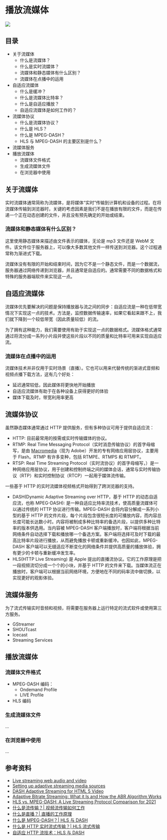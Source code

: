# 播放流媒体

![](https://img.alicdn.com/imgextra/i4/O1CN0148VCFB1zNZ7yLvT7z_!!6000000006702-55-tps-700-138.svg)

## 目录

- 关于流媒体
  - 什么是流媒体？
  - 什么是实时流媒体？
  - 流媒体和静态媒体有什么区别？
  - 流媒体在点播中的运用
- 自适应流媒体
  - 什么是缓冲？
  - 什么是流媒体比特率？
  - 什么是自适应播放？
  - 自适应流媒体是如何工作的？
- 流媒体协议
  - 什么是流媒体协议？
  - 什么是 HLS？
  - 什么是 MPEG-DASH？
  - HLS 与 MPEG-DASH 的主要区别是什么？
- 流媒体服务
- 播放流媒体
  - 流媒体文件格式
  - 生成流媒体文件
  - 在浏览器中使用

## 关于流媒体

实时流媒体通常简称为流媒体，是将媒体“实时”传输到计算机和设备的过程。在将流媒体传输到浏览器时，关键的考虑因素是我们不是在播放有限的文件，而是在传递一个正在动态创建的文件，并且没有预先确定的开始或结束。

### 流媒体和静态媒体有什么区别？

这里使用静态媒体来描述由文件表示的媒体，无论是 mp3 文件还是 WebM 文件。该文件位于服务器上，可以像大多数其他文件一样传送到浏览器。这个过程通常称为渐进式下载。

流媒体没有有限的开始和结束时间，因为它不是一个静态文件，而是一个数据流，服务器通过网络传递到浏览器，并且通常是自适应的。通常需要不同的数据格式和特殊的服务器端软件来实现这一点。

## 自适应流媒体

流媒体优先要解决的问题是保持播放器与流之间的同步：自适应流是一种在低带宽情况下实现这一点的技术。方法是，监控数据传输速率，如果它看起来跟不上，我们就下降到一个较低带宽（因此质量较低）的流。

为了拥有这种能力，我们需要使用有助于实现这一点的数据格式。流媒体格式通常通过将流分成一系列小片段并使这些片段以不同的质量和比特率可用来实现自适应流。

### 流媒体在点播中的运用

流媒体技术并非仅用于实时场景（直播）。它也可以用来代替传统的渐进式音频和视频点播下载方法，这有几个好处：

- 延迟通常较低，因此媒体将更快地开始播放
- 自适应流媒体有助于在各种设备上获得更好的体验
- 媒体下载及时，带宽利用率更高

## 流媒体协议

虽然静态媒体通常通过 HTTP 提供服务，但有多种协议可用于提供自适应流：

- HTTP: 目前最常用的按需或实时传输媒体的协议。
- RTMP: Real Time Messaging Protocol（实时消息传输协议）的首字母缩写，是由 [Macromedia](https://zh.wikipedia.org/wiki/Macromedia)（现为 Adobe）开发的专有网络应用层协议，主要用于 Flash。RTMP 有许多变种，包括 RTMPE、RTMPS 和 RTMPT。
- RTSP: Real Time Streaming Protocol（实时流协议）的首字母缩写，）是一种网络应用层协议，用于创建和控制终端之间的媒体会话，通常与实时传输协议（RTP）和实时控制协议（RTCP）一起用于媒体流传输。

一些基于 HTTP 的实时流媒体视频格式开始得到了跨浏览器的支持。

- DASH(Dynamic Adaptive Streaming over HTTP，基于 HTTP 的动态自适应流，也称 MPEG-DASH): 是一种自适应比特率流技术，使高质量流媒体可以通过传统的 HTTP 协议进行传输。MPEG-DASH 会将内容分解成一系列小型的基于 HTTP 的文件片段，每个片段包含很短长度的可播放内容，而内容总长度可能长达数小时。内容将被制成多种比特率的备选片段，以提供多种比特率的版本供选用。当内容被 MPEG-DASH 客户端播放时，客户端将根据当前网络条件自动选择下载和播放哪一个备选方案。客户端将选择可及时下载的最高比特率片段进行播放，从而避免播放卡顿或重新缓冲。也因如此，MPEG-DASH 客户端可以无缝适应不断变化的网络条件并提供高质量的播放体验，拥有更少的卡顿与重新缓冲发生率。
- HLS(HTTP Live Streaming) 是 Apple 提出的直播流协议。它的工作原理是把一段视频流切分成一个个的小块，并基于 HTTP 的文件来下载。当媒体流正在播放时，客户端可以根据当前网络环境，方便地在不同的码率流中做切换，以实现更好的观影体验。

## 流媒体服务

为了流式传输实时音频和视频，将需要在服务器上运行特定的流式软件或使用第三方服务。

- GStreamer
- SHOUTcast
- Icecast
- Streaming Services

## 播放流媒体

### 流媒体文件格式

- MPEG-DASH 编码：
  - Ondemand Profile
  - LIVE Profile
- HLS 编码

### 生成流媒体文件

...


### 在浏览器中使用

...

## 参考资料

- [Live streaming web audio and video](https://developer.mozilla.org/en-US/docs/Web/Guide/Audio_and_video_delivery/Live_streaming_web_audio_and_video)
- [Setting up adaptive streaming media sources](https://developer.mozilla.org/en-US/docs/Web/Guide/Audio_and_video_delivery/Setting_up_adaptive_streaming_media_sources)
- [DASH Adaptive Streaming for HTML 5 Video](https://developer.mozilla.org/en-US/docs/Web/Media/DASH_Adaptive_Streaming_for_HTML_5_Video)
- [Adaptive Bitrate Streaming: What it Is and How the ABR Algorithm Works](https://www.dacast.com/blog/adaptive-bitrate-streaming/)
- [HLS vs. MPEG-DASH: A Live Streaming Protocol Comparison for 2021](https://www.dacast.com/blog/mpeg-dash-vs-hls-what-you-should-know/)
- [什么是流传输？| 视频流传输如何工作](https://www.cloudflare.com/zh-cn/learning/video/what-is-streaming/)
- [什么是直播？| 直播的工作原理](https://www.cloudflare.com/learning/video/what-is-live-streaming)
- [什么是 MPEG-DASH？| HLS 与 DASH](https://www.cloudflare.com/zh-cn/learning/video/what-is-mpeg-dash/)
- [什么是 HTTP 实时流式传输？| HLS 流式传输](https://www.cloudflare.com/zh-cn/learning/video/what-is-http-live-streaming/)
- [自适应 HTTP 流技术：HLS 与 DASH](https://strivecast.com/hls-vs-mpeg-dash/)